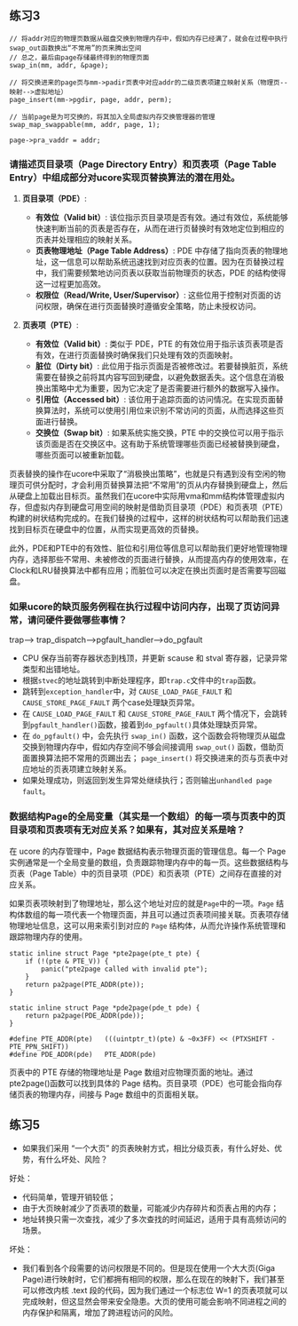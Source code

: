 ## 练习3
```
// 将addr对应的物理页数据从磁盘交换到物理内存中，假如内存已经满了，就会在过程中执行swap_out函数换出“不常用”的页来腾出空间
// 总之，最后由page存储最终得到的物理页面
swap_in(mm, addr, &page);

// 将交换进来的page页与mm->padir页表中对应addr的二级页表项建立映射关系（物理页--映射-->虚拟地址）
page_insert(mm->pgdir, page, addr, perm);

// 当前page是为可交换的，将其加入全局虚拟内存交换管理器的管理
swap_map_swappable(mm, addr, page, 1);

page->pra_vaddr = addr;
```

### 请描述页目录项（Page Directory Entry）和页表项（Page Table Entry）中组成部分对ucore实现页替换算法的潜在用处。
1. **页目录项（PDE）**:
   - **有效位（Valid bit）**: 该位指示页目录项是否有效。通过有效位，系统能够快速判断当前的页表是否存在，从而在进行页替换时有效地定位到相应的页表并处理相应的映射关系。
   - **页表物理地址（Page Table Address）**: PDE 中存储了指向页表的物理地址，这一信息可以帮助系统迅速找到对应页表的位置。因为在页替换过程中，我们需要频繁地访问页表以获取当前物理页的状态，PDE 的结构使得这一过程更加高效。
   - **权限位（Read/Write, User/Supervisor）**: 这些位用于控制对页面的访问权限，确保在进行页面替换时遵循安全策略，防止未授权访问。

2. **页表项（PTE）**:
   - **有效位（Valid bit）**: 类似于 PDE，PTE 的有效位用于指示该页表项是否有效，在进行页面替换时确保我们只处理有效的页面映射。
   - **脏位（Dirty bit）**: 此位用于指示页面是否被修改过。若要替换脏页，系统需要在替换之前将其内容写回到硬盘，以避免数据丢失。这个信息在消极换出策略中尤为重要，因为它决定了是否需要进行额外的数据写入操作。
   - **引用位（Accessed bit）**: 该位用于追踪页面的访问情况。在实现页面替换算法时，系统可以使用引用位来识别不常访问的页面，从而选择这些页面进行替换。
   - **交换位（Swap bit）**: 如果系统实施交换，PTE 中的交换位可以用于指示该页面是否在交换区中。这有助于系统管理哪些页面已经被替换到硬盘，哪些页面可以被重新加载。

页表替换的操作在ucore中采取了“消极换出策略”，也就是只有遇到没有空闲的物理页可供分配时，才会利用页替换算法把“不常用”的页从内存替换到硬盘上，然后从硬盘上加载出目标页。虽然我们在ucore中实际用vma和mm结构体管理虚拟内存，但虚拟内存到硬盘可用空间的映射是借助页目录项（PDE）和页表项（PTE）构建的树状结构完成的。在我们替换的过程中，这样的树状结构可以帮助我们迅速找到目标页在硬盘中的位置，从而实现更高效的页替换。

此外，PDE和PTE中的有效性、脏位和引用位等信息可以帮助我们更好地管理物理内存，选择那些不常用、未被修改的页面进行替换，从而提高内存的使用效率，在Clock和LRU替换算法中都有应用；而脏位可以决定在换出页面时是否需要写回磁盘。



### 如果ucore的缺页服务例程在执行过程中访问内存，出现了页访问异常，请问硬件要做哪些事情？
trap--> trap_dispatch-->pgfault_handler-->do_pgfault
- CPU 保存当前寄存器状态到栈顶，并更新 scause 和 stval 寄存器，记录异常类型和出错地址。
- 根据`stvec`的地址跳转到中断处理程序，即`trap.c`文件中的`trap`函数。
- 跳转到`exception_handler`中，对 `CAUSE_LOAD_PAGE_FAULT` 和 `CAUSE_STORE_PAGE_FAULT` 两个case处理缺页异常。
- 在 `CAUSE_LOAD_PAGE_FAULT` 和 `CAUSE_STORE_PAGE_FAULT` 两个情况下，会跳转到`pgfault_handler()`函数，接着到`do_pgfault()`具体处理缺页异常。
- 在 `do_pgfault()` 中，会先执行 `swap_in()` 函数，这个函数会将物理页从磁盘交换到物理内存中，假如内存空间不够会间接调用 `swap_out()` 函数，借助页面置换算法把不常用的页踢出去； `page_insert()` 将交换进来的页与页表中对应地址的页表项建立映射关系。
- 如果处理成功，则返回到发生异常处继续执行；否则输出`unhandled page fault`。

### 数据结构Page的全局变量（其实是一个数组）的每一项与页表中的页目录项和页表项有无对应关系？如果有，其对应关系是啥？
在 ucore 的内存管理中，Page 数据结构表示物理页面的管理信息。每一个 Page 实例通常是一个全局变量的数组，负责跟踪物理内存中的每一页。这些数据结构与页表（Page Table）中的页目录项（PDE）和页表项（PTE）之间存在直接的对应关系。

如果页表项映射到了物理地址，那么这个地址对应的就是`Page`中的一项。`Page` 结构体数组的每一项代表一个物理页面，并且可以通过页表项间接关联。页表项存储物理地址信息，这可以用来索引到对应的 `Page` 结构体，从而允许操作系统管理和跟踪物理内存的使用。

```
static inline struct Page *pte2page(pte_t pte) {
    if (!(pte & PTE_V)) {
        panic("pte2page called with invalid pte");
    }
    return pa2page(PTE_ADDR(pte));
}

static inline struct Page *pde2page(pde_t pde) {
    return pa2page(PDE_ADDR(pde));
}
```

```
#define PTE_ADDR(pte)   (((uintptr_t)(pte) & ~0x3FF) << (PTXSHIFT - PTE_PPN_SHIFT))
#define PDE_ADDR(pde)   PTE_ADDR(pde)
```

页表中的 PTE 存储的物理地址是 Page 数组对应物理页面的地址。通过pte2page()函数可以找到具体的 Page 结构。页目录项（PDE）也可能会指向存储页表的物理内存，间接与 Page 数组中的页面相关联。

## 练习5
- 如果我们采用 “一个大页” 的页表映射方式，相比分级页表，有什么好处、优势，有什么坏处、风险？

好处：
- 代码简单，管理开销较低；
- 由于大页映射减少了页表项的数量，可能减少内存碎片和页表占用的内存；
- 地址转换只需一次查找，减少了多次查找的时间延迟，适用于具有高频访问的场景。

坏处：
- 我们看到各个段需要的访问权限是不同的。但是现在使用一个大大页(Giga Page)进行映射时，它们都拥有相同的权限，那么在现在的映射下，我们甚至可以修改内核 .text 段的代码，因为我们通过一个标志位 W=1 的页表项就可以完成映射，但这显然会带来安全隐患。大页的使用可能会影响不同进程之间的内存保护和隔离，增加了跨进程访问的风险。